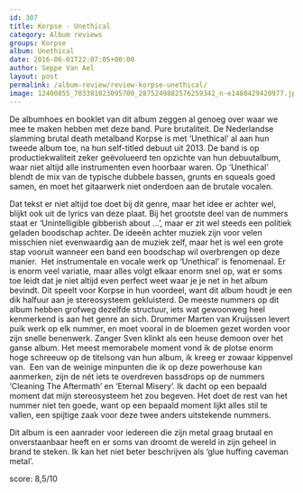```yaml
---
id: 307
title: Korpse - Unethical
category: Album reviews
groups: Korpse
album: Unethical
date: 2016-06-01T22:07:05+00:00
author: Seppe Van Ael
layout: post
permalink: /album-review/review-korpse-unethical/
image: 12400855_703381023095700_2875249882576259342_n-e1480429420977.jpg
---
```

De albumhoes en booklet van dit album zeggen al genoeg over waar we mee te maken hebben met deze band. Pure brutaliteit. De Nederlandse slamming brutal death metalband Korpse is met ‘Unethical’ al aan hun tweede album toe, na hun self-titled debuut uit 2013. De band is op productiekwaliteit zeker geëvolueerd ten opzichte van hun debuutalbum, waar niet altijd alle instrumenten even hoorbaar waren. Op ‘Unethical’ blendt de mix van de typische dubbele bassen, grunts en squeals goed samen, en moet het gitaarwerk niet onderdoen aan de brutale vocalen.

Dat tekst er niet altijd toe doet bij dit genre, maar het idee er achter wel, blijkt ook uit de lyrics van deze plaat. Bij het grootste deel van de nummers staat er ‘Unintelligible gibberish about …’, maar er zit wel steeds een politiek geladen boodschap achter. De ideeën achter muziek zijn voor velen misschien niet evenwaardig aan de muziek zelf, maar het is wel een grote stap vooruit wanneer een band een boodschap wil overbrengen op deze manier.  Het instrumentale en vocale werk op ‘Unethical’ is fenomenaal. Er is enorm veel variatie, maar alles volgt elkaar enorm snel op, wat er soms toe leidt dat je niet altijd even perfect weet waar je je net in het album bevindt. Dit speelt voor Korpse in hun voordeel, want dit album houdt je een dik halfuur aan je stereosysteem gekluisterd. De meeste nummers op dit album hebben grofweg dezelfde structuur, iets wat gewoonweg heel kenmerkend is aan het genre an sich. Drummer Marten van Kruijssen levert puik werk op elk nummer, en moet vooral in de bloemen gezet worden voor zijn snelle benenwerk. Zanger Sven klinkt als een heuse demoon over het ganse album. Het meest memorabele moment vond ik de plotse enorm hoge schreeuw op de titelsong van hun album, ik kreeg er zowaar kippenvel van.  Een van de weinige minpunten die ik op deze powerhouse kan aanmerken, zijn de nét iets te overdreven bassdrops op de nummers ‘Cleaning The Aftermath’ en ‘Eternal Misery’. Ik dacht op een bepaald moment dat mijn stereosysteem het zou begeven. Het doet de rest van het nummer niet ten goede, want op een bepaald moment lijkt alles stil te vallen, een spijtige zaak voor deze twee anders uitstekende nummers.

Dit album is een aanrader voor iedereen die zijn metal graag brutaal en onverstaanbaar heeft en er soms van droomt de wereld in zijn geheel in brand te steken. Ik kan het niet beter beschrijven als ‘glue huffing caveman metal’.

score: 8,5/10